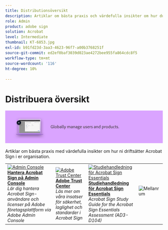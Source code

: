 ```yaml
---
title: Distributionsöversikt
description: Artiklar om bästa praxis och värdefulla insikter om hur du driftsätter Acrobat Sign
role: Admin
product: adobe sign
solution: Acrobat
level: Intermediate
thumbnail: KT-6853.jpg
exl-id: b91fd23d-3aa3-4623-96f7-a00b3768251f
source-git-commit: ed2ef0baf3039d023ae4272bee955fa864cdc8f5
workflow-type: tm+mt
source-wordcount: '116'
ht-degree: 10%

---
```


# Distribuera översikt

![Sign Deploy Image](assets/Hero-Deploy.png)

Artiklar om bästa praxis med värdefulla insikter om hur ni driftsätter Acrobat Sign i er organisation.

<table style="table-layout:fixed">
<tr>
  <td>
    <a href="https://helpx.adobe.com/se/enterprise/using/adobe-sign-for-enterprise.html" target="_blank">
      <img alt="Admin Console" src="assets/Deploy_Admin.png" />
    </a>
    <div>
    <a href="https://helpx.adobe.com/enterprise/using/adobe-sign-for-enterprise.html" target="_blank"><strong>Hantera Acrobat Sign på Admin Console</strong></a>
    </div>
    <em>Lär dig hantera Acrobat Sign-användare och licenser på Adobe företagsplattform via Adobe Admin Console</em>
    <br>
  </td>
  <td>
    <a href="https://www.adobe.com/trust/document-cloud-security.html" target="_blank">
      <img alt="Adobe Trust Center" src="assets/Deploy_Trust.png" />
    </a>
    <div>
    <a href="https://www.adobe.com/trust/document-cloud-security.html" target="_blank"><strong>Adobe Trust Center</strong></a>
    </div>
    <em>Läs mer om våra insatser för säkerhet, laglighet och standarder i Acrobat Sign</em>
    <br>
  </td>
  <td>
    <a href="assets/SignStudyGuide.pdf">
      <img alt="Studiehandledning för Acrobat Sign Essentials" src="assets/SignStudyGuide.png" />
    </a>
    <div>
    <a href="assets/SignStudyGuide.pdf"><strong>Studiehandledning för Acrobat Sign Essentials</strong></a>
    </div>
    <em>Acrobat Sign Study Guide for the Acrobat Sign Essentials Assessment (AD3-D104)</em>
    <br>
  </td>
  <td>
    <img alt="Mellanrum" src="assets/Whitespacer.png" />
    <div>
    <br>
  </td>
</tr>
</table>
